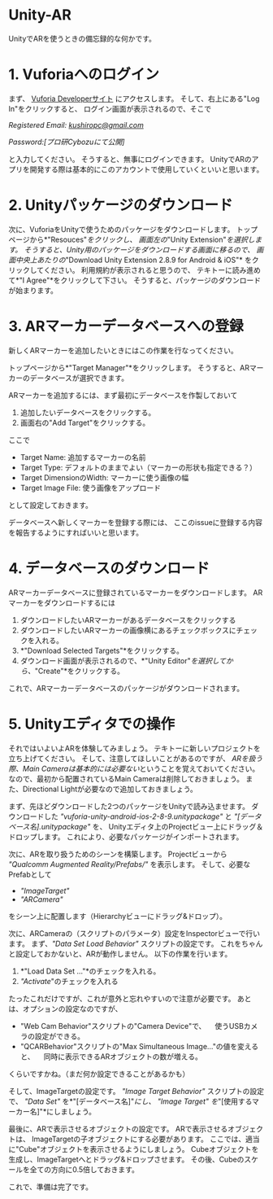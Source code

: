 Unity-AR
========

UnityでARを使うときの備忘録的な何かです。

# 1. Vuforiaへのログイン
まず、
[Vuforia Developerサイト](https://developer.vuforia.com "vuforia")
にアクセスします。
そして、右上にある"Log In"をクリックすると、
ログイン画面が表示されるので、そこで

*Registered Email: kushiropc@gmail.com*

*Password:[プロ研Cybozuにて公開]*

と入力してください。
そうすると、無事にログインできます。
UnityでARのアプリを開発する際は基本的にこのアカウントで使用していくといいと思います。
 
# 2. Unityパッケージのダウンロード
次に、VuforiaをUnityで使うためのパッケージをダウンロードします。
トップページから*"Resouces"*をクリックし、
画面左の*"Unity Extension"*を選択します。
そうすると、Unity用のパッケージをダウンロードする画面に移るので、
画面中央上あたりの*"Download Unity Extension 2.8.9 for Android & iOS"*
をクリックしてください。
利用規約が表示されると思うので、
テキトーに読み進めて*"I Agree"*をクリックして下さい。
そうすると、パッケージのダウンロードが始まります。
 
# 3. ARマーカーデータベースへの登録
新しくARマーカーを追加したいときにはこの作業を行なってください。

トップページから*"Target Manager"*をクリックします。
そうすると、ARマーカーのデータベースが選択できます。

ARマーカーを追加するには、まず最初にデータベースを作製しておいて

1. 追加したいデータベースをクリックする。
2. 画面右の"Add Target"をクリックする。

ここで

* Target Name: 追加するマーカーの名前
* Target Type: デフォルトのままでよい（マーカーの形状も指定できる？）
* Target DimensionのWidth: マーカーに使う画像の幅
* Target Image File: 使う画像をアップロード

として設定しておきます。
 
データベースへ新しくマーカーを登録する際には、
ここのissueに登録する内容を報告するようにすればいいと思います。
 
# 4. データベースのダウンロード
ARマーカーデータベースに登録されているマーカーをダウンロードします。
ARマーカーをダウンロードするには

1. ダウンロードしたいARマーカーがあるデータベースをクリックする
2. ダウンロードしたいARマーカーの画像横にあるチェックボックスにチェックを入れる。
3. *"Download Selected Targets"*をクリックする。
4. ダウンロード画面が表示されるので、*"Unity Editor"*を選択してから、*"Create"*をクリックする。

これで、ARマーカーデータベースのパッケージがダウンロードされます。
 
# 5. Unityエディタでの操作
それではいよいよARを体験してみましょう。
テキトーに新しいプロジェクトを立ち上げてください。
そして、注意してほしいことがあるのですが、
*ARを扱う際、Main Cameraは基本的には必要ない*ということを覚えておいてください。
なので、最初から配置されているMain Cameraは削除しておきましょう。
また、Directional Lightが必要なので追加しておきましょう。
 
まず、先ほどダウンロードした2つのパッケージをUnityで読み込ませます。
ダウンロードした
*"vuforia-unity-android-ios-2-8-9.unitypackage"* と
*"[データベース名].unitypackage"* を、
Unityエディタ上のProjectビュー上にドラッグ＆ドロップします。
これにより、必要なパッケージがインポートされます。
 
次に、ARを取り扱うためのシーンを構築します。
Projectビューから
*"Qualcomm Augmented Reality/Prefabs/"*
を表示します。
そして、必要なPrefabとして

* *"ImageTarget"*
* *"ARCamera"*

をシーン上に配置します（Hierarchyビューにドラッグ&ドロップ）。
 
次に、ARCameraの（スクリプトのパラメータ）設定をInspectorビューで行います。
まず、*"Data Set Load Behavior"* スクリプトの設定です。
これをちゃんと設定しておかないと、ARが動作しません。
以下の作業を行います。

1. *"Load Data Set ..."*のチェックを入れる。
2. *"Activate*"のチェックを入れる

たったこれだけですが、これが意外と忘れやすいので注意が必要です。
あとは、オプションの設定なのですが、

* "Web Cam Behavior"スクリプトの"Camera Device"で、
　使うUSBカメラの設定ができる。
* "QCARBehavior"スクリプトの"Max Simultaneous Image..."の値を変えると、
　同時に表示できるARオブジェクトの数が増える。

くらいですかね。（まだ何か設定できることがあるかも）
 
そして、ImageTargetの設定です。
*"Image Target Behavior"* スクリプトの設定で、
*"Data Set"* を*"[データベース名]"*にし、
*"Image Target"* を*"[使用するマーカー名]"*にしましょう。
 
最後に、ARで表示させるオブジェクトの設定です。
ARで表示させるオブジェクトは、
ImageTargetの子オブジェクトにする必要があります。
ここでは、適当に"Cube"オブジェクトを表示させるようにしましょう。
Cubeオブジェクトを生成し、ImageTargetへとドラッグ&ドロップさせます。
その後、Cubeのスケールを全ての方向に0.5倍しておきます。
 
これで、準備は完了です。
